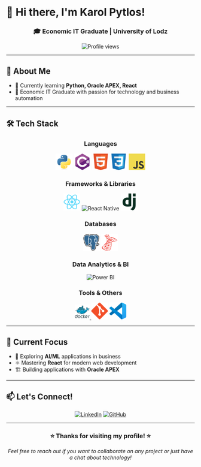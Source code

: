 # 👋 Hi there, I'm Karol Pytlos!

<div align="center">

### 🎓 Economic IT Graduate | University of Lodz

![Profile views](https://komarev.com/ghpvc/?username=soltyp&label=Profile%20views&color=0e75b6&style=flat)

</div>

---

## 🚀 About Me

- 🌱 Currently learning **Python, Oracle APEX, React**
- 💼 Economic IT Graduate with passion for technology and business automation


---

## 🛠️ Tech Stack

<div align="center">

### Languages
<img src="https://raw.githubusercontent.com/devicons/devicon/master/icons/python/python-original.svg" alt="Python" width="45" height="45"/>
<img src="https://raw.githubusercontent.com/devicons/devicon/master/icons/csharp/csharp-original.svg" alt="C#" width="45" height="45"/>
<img src="https://raw.githubusercontent.com/devicons/devicon/master/icons/html5/html5-original.svg" alt="HTML5" width="45" height="45"/>
<img src="https://raw.githubusercontent.com/devicons/devicon/master/icons/css3/css3-original.svg" alt="CSS3" width="45" height="45"/>
<img src="https://raw.githubusercontent.com/devicons/devicon/master/icons/javascript/javascript-original.svg" alt="JavaScript" width="45" height="45"/>

### Frameworks & Libraries
<img src="https://raw.githubusercontent.com/devicons/devicon/master/icons/react/react-original.svg" alt="React" width="45" height="45"/>
<img src="https://reactnative.dev/img/header_logo.svg" alt="React Native" width="45" height="45"/>
<img src="https://raw.githubusercontent.com/devicons/devicon/master/icons/django/django-plain.svg" alt="Django" width="45" height="45"/>

### Databases
<img src="https://raw.githubusercontent.com/devicons/devicon/master/icons/postgresql/postgresql-original.svg" alt="PostgreSQL" width="45" height="45"/>
<img src="https://raw.githubusercontent.com/devicons/devicon/master/icons/microsoftsqlserver/microsoftsqlserver-plain.svg" alt="SQL Server" width="45" height="45"/>

### Data Analytics & BI
<img src="https://github.com/microsoft/PowerBI-Icons/raw/main/SVG/Power-BI.svg" alt="Power BI" width="45" height="45"/>

### Tools & Others
<a href="https://www.docker.com/" target="_blank" rel="noreferrer"> <img src="https://raw.githubusercontent.com/devicons/devicon/master/icons/docker/docker-original-wordmark.svg" alt="docker" width="40" height="40"/> </a> 
<img src="https://raw.githubusercontent.com/devicons/devicon/master/icons/git/git-original.svg" alt="Git" width="45" height="45"/>
<img src="https://raw.githubusercontent.com/devicons/devicon/master/icons/vscode/vscode-original.svg" alt="VS Code" width="45" height="45"/>

</div>

---

## 🎯 Current Focus

- 🤖 Exploring **AI/ML** applications in business
- ⚛️ Mastering **React** for modern web development
- 🏗️ Building applications with **Oracle APEX**


---

## 📫 Let's Connect!

<div align="center">

[![LinkedIn](https://img.shields.io/badge/LinkedIn-0077B5?style=for-the-badge&logo=linkedin&logoColor=white)](https://www.linkedin.com/in/karolpytlos/)
[![GitHub](https://img.shields.io/badge/GitHub-100000?style=for-the-badge&logo=github&logoColor=white)](https://github.com/soltyp)

</div>

---

<div align="center">

### ⭐ Thanks for visiting my profile! ⭐

*Feel free to reach out if you want to collaborate on any project or just have a chat about technology!*

</div>
